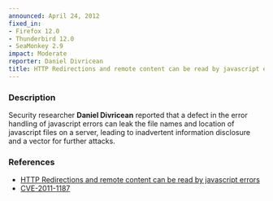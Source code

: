 ```yaml
---
announced: April 24, 2012
fixed_in:
- Firefox 12.0
- Thunderbird 12.0
- SeaMonkey 2.9
impact: Moderate
reporter: Daniel Divricean
title: HTTP Redirections and remote content can be read by javascript errors
---
```


<h3>Description</h3>

<p>Security researcher <strong>Daniel Divricean</strong> reported that a defect
in the error handling of javascript errors can leak the file names and location
of javascript files on a server, leading to inadvertent information disclosure
and a vector for further attacks.
</p>


<h3>References</h3>

<ul>
  <li><a href="https://bugzilla.mozilla.org/show_bug.cgi?id=624621">
      HTTP Redirections and remote content can be read by javascript
errors</a></li>
  <li><a href="http://cve.mitre.org/cgi-bin/cvename.cgi?name=CVE-2011-1187" class="ex-ref">CVE-2011-1187</a></li>
</ul>



